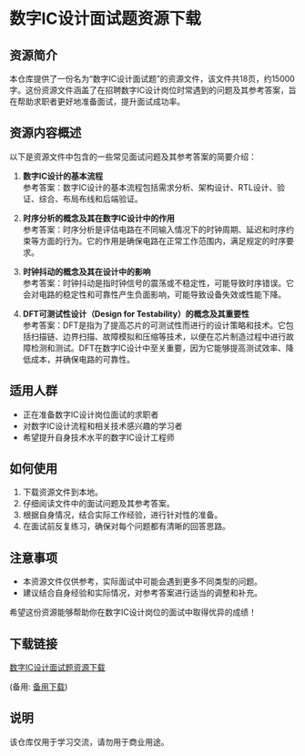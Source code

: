 # 数字IC设计面试题资源下载

## 资源简介

本仓库提供了一份名为“数字IC设计面试题”的资源文件，该文件共18页，约15000字。这份资源文件涵盖了在招聘数字IC设计岗位时常遇到的问题及其参考答案，旨在帮助求职者更好地准备面试，提升面试成功率。

## 资源内容概述

以下是资源文件中包含的一些常见面试问题及其参考答案的简要介绍：

1. **数字IC设计的基本流程**  
   参考答案：数字IC设计的基本流程包括需求分析、架构设计、RTL设计、验证、综合、布局布线和后端验证。

2. **时序分析的概念及其在数字IC设计中的作用**  
   参考答案：时序分析是评估电路在不同输入情况下的时钟周期、延迟和时序约束等方面的行为。它的作用是确保电路在正常工作范围内，满足规定的时序要求。

3. **时钟抖动的概念及其在设计中的影响**  
   参考答案：时钟抖动是指时钟信号的震荡或不稳定性，可能导致时序错误。它会对电路的稳定性和可靠性产生负面影响，可能导致设备失效或性能下降。

4. **DFT可测试性设计（Design for Testability）的概念及其重要性**  
   参考答案：DFT是指为了提高芯片的可测试性而进行的设计策略和技术。它包括扫描链、边界扫描、故障模拟和压缩等技术，以便在芯片制造过程中进行故障检测和测试。DFT在数字IC设计中至关重要，因为它能够提高测试效率、降低成本，并确保电路的可靠性。

## 适用人群

- 正在准备数字IC设计岗位面试的求职者
- 对数字IC设计流程和相关技术感兴趣的学习者
- 希望提升自身技术水平的数字IC设计工程师

## 如何使用

1. 下载资源文件到本地。
2. 仔细阅读文件中的面试问题及其参考答案。
3. 根据自身情况，结合实际工作经验，进行针对性的准备。
4. 在面试前反复练习，确保对每个问题都有清晰的回答思路。

## 注意事项

- 本资源文件仅供参考，实际面试中可能会遇到更多不同类型的问题。
- 建议结合自身经验和实际情况，对参考答案进行适当的调整和补充。

希望这份资源能够帮助你在数字IC设计岗位的面试中取得优异的成绩！

## 下载链接
[数字IC设计面试题资源下载](https://pan.quark.cn/s/40fe4872beb1) 

(备用: [备用下载](https://pan.baidu.com/s/1j2JwDOjocL1BQo-f7Z1sOA?pwd=1234))

## 说明

该仓库仅用于学习交流，请勿用于商业用途。

